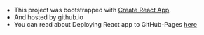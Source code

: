 * This project was bootstrapped with [Create React App](https://github.com/facebook/create-react-app).
* And hosted by github.io
* You can read about Deploying React app to GitHub-Pages [here](https://codeburst.io/deploy-react-to-github-pages-to-create-an-amazing-website-42d8b09cd4d)

